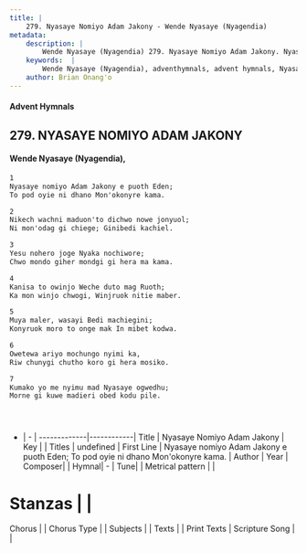 ```yaml
---
title: |
    279. Nyasaye Nomiyo Adam Jakony - Wende Nyasaye (Nyagendia)
metadata:
    description: |
        Wende Nyasaye (Nyagendia) 279. Nyasaye Nomiyo Adam Jakony. Nyasaye nomiyo Adam Jakony e puoth Eden; To pod oyie ni dhano Mon'okonyre kama.  
    keywords:  |
        Wende Nyasaye (Nyagendia), adventhymnals, advent hymnals, Nyasaye Nomiyo Adam Jakony, Nyasaye nomiyo Adam Jakony e puoth Eden; To pod oyie ni dhano Mon'okonyre kama.. 
    author: Brian Onang'o
---
```


#### Advent Hymnals
## 279. NYASAYE NOMIYO ADAM JAKONY
####  Wende Nyasaye (Nyagendia),

```txt
1
Nyasaye nomiyo Adam Jakony e puoth Eden;
To pod oyie ni dhano Mon'okonyre kama.

2
Nikech wachni maduon'to dichwo nowe jonyuol;
Ni mon'odag gi chiege; Ginibedi kachiel.

3
Yesu nohero joge Nyaka nochiwore;
Chwo mondo giher mondgi gi hera ma kama.

4
Kanisa to owinjo Weche duto mag Ruoth;
Ka mon winjo chwogi, Winjruok nitie maber.

5
Muya maler, wasayi Bedi machiegini;
Konyruok moro to onge mak In mibet kodwa.

6
Owetewa ariyo mochungo nyimi ka,
Riw chunygi chutho koro gi hera mosiko.

7
Kumako yo me nyimu mad Nyasaye ogwedhu;
Morne gi kuwe madieri obed kodu pile.





```

- |   -  |
-------------|------------|
Title | Nyasaye Nomiyo Adam Jakony |
Key |  |
Titles | undefined |
First Line | Nyasaye nomiyo Adam Jakony e puoth Eden; To pod oyie ni dhano Mon'okonyre kama. |
Author | 
Year | 
Composer| |
Hymnal|  - |
Tune|  |
Metrical pattern | |
# Stanzas |  |
Chorus |  |
Chorus Type |  |
Subjects | |
Texts |  |
Print Texts | 
Scripture Song |  |
    

